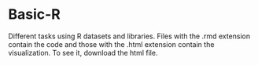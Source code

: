 # Basic-R

Different tasks using R datasets and libraries. Files with the .rmd extension contain the code and those with the .html extension contain the visualization. To see it, download the html file.
